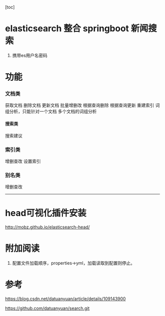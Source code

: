 [toc]

# elasticsearch 整合 springboot 新闻搜索

1. 携带es用户名密码


# 功能

### 文档类
获取文档
删除文档
更新文档 
批量增删改
根据查询删除
根据查询更新
重建索引
词组分析，只能针对一个文档
多个文档的词组分析

#### 搜索类
搜索建议


### 索引类
增删查改
设置索引


### 别名类
增删查改





---

# head可视化插件安装

http://mobz.github.io/elasticsearch-head/

# 附加阅读

1. 配置文件加载顺序，properties->yml，加载读取到配置则停止。

# 参考

https://blog.csdn.net/datuanyuan/article/details/109143900

https://github.com/datuanyuan/search.git


